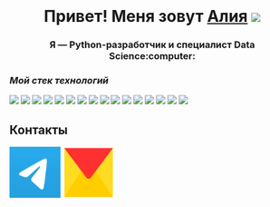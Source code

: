 <img scr="./src/kart.png" width="100%">

<h1 align="center">Привет! Меня зовут <a href="https://github.com/AliaBis" target="_blank">Алия</a> 
<img src="https://github.com/blackcater/blackcater/raw/main/images/Hi.gif" height="32"/></h1>
<h3 align="center">Я — Python-разработчик  и специалист Data Science:computer:</h3>



### *Мой стек технологий*

<img src="https://img.shields.io/badge/Python-blue?style=for-the-badge&logo=Python&logoColor=black"/> <img src="https://img.shields.io/badge/html-red?style=for-the-badge&logo=HTML5&logoColor=green"/> <img src="https://img.shields.io/badge/SQL-purple?style=for-the-badge&logo=MySQL&logoColor=white"/> <img src="https://img.shields.io/badge/Django-black?style=for-the-badge&logo=Django&logoColor=white"/> <img src="https://img.shields.io/badge/API-orange?style=for-the-badge&logo=API&logoColor=white"/> <img src="https://img.shields.io/badge/GitHub-black?style=for-the-badge&logo=GitHub&logoColor=white"/>
<img src="https://img.shields.io/badge/NLP-пкуут?style=for-the-badge&logo=API&logoColor=white"/>
<img src="https://img.shields.io/badge/Scikitlearn-пкуут?style=for-the-badge&logo=API&logoColor=white"/>
<img src="https://img.shields.io/badge/Pandas-blue?style=for-the-badge&logo=Python&logoColor=black"/>
<img src="https://img.shields.io/badge/Jupyter Notebook-black?style=for-the-badge&logo=Python&logoColor=black"/>
<img src="https://img.shields.io/badge/Machine Learning-blue?style=for-the-badge&logo=Python&logoColor=black"/>
<img src="https://img.shields.io/badge/PostgreSQL-purple?style=for-the-badge&logo=MySQL&logoColor=white"/>
<img src="https://img.shields.io/badge/Docker-red?style=for-the-badge&logo=HTML5&logoColor=green"/>
<img src="https://img.shields.io/badge/CI/CD-blue?style=for-the-badge&logo=Python&logoColor=black"/>
<img src="https://img.shields.io/badge/Flask-black?style=for-the-badge&logo=Django&logoColor=white"/>
<img src="https://img.shields.io/badge/Scrapy-blue?style=for-the-badge&logo=Python&logoColor=black"/>


## Контакты

[<img src="https://github.com/AliaBis/AliaBis/blob/main/telegram.jpg" width="90px" height="90px">](https://t.me/Alia_Bis)
[<img src="https://github.com/AliaBis/AliaBis/blob/main/ya.png" width="90px" height="90px">](mailto:aliabisengalieva@yandex.ru)
